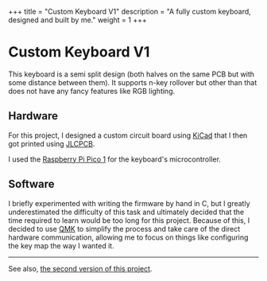 +++
title = "Custom Keyboard V1"
description = "A fully custom keyboard, designed and built by me."
weight = 1
+++

# Custom Keyboard V1
This keyboard is a semi split design (both halves on the same PCB but with some distance between them). It supports n-key rollover but other than that does not have any fancy features like RGB lighting.

## Hardware
For this project, I designed a custom circuit board using [KiCad](https://www.kicad.org/) that I then got printed using [JLCPCB](https://jlcpcb.com/).

I used the [Raspberry Pi Pico 1](https://www.raspberrypi.com/products/raspberry-pi-pico/) for the keyboard's microcontroller.

## Software
I briefly experimented with writing the firmware by hand in C, but I greatly underestimated the difficulty of this task and ultimately decided that the time required to learn would be too long for this project. Because of this, I decided to use [QMK](https://qmk.fm/) to simplify the process and take care of the direct hardware communication, allowing me to focus on things like configuring the key map the way I wanted it.

---

See also, [the second version of this project](/projects/2-keyboard-v2).
